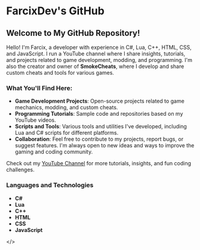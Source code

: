 # FarcixDev's GitHub

## Welcome to My GitHub Repository!

Hello! I'm Farcix, a developer with experience in C#, Lua, C++, HTML, CSS, and JavaScript. I run a YouTube channel where I share insights, tutorials, and projects related to game development, modding, and programming. I'm also the creator and owner of **SmokeCheats**, where I develop and share custom cheats and tools for various games.

### What You'll Find Here:

- **Game Development Projects**: Open-source projects related to game mechanics, modding, and custom cheats.
- **Programming Tutorials**: Sample code and repositories based on my YouTube videos.
- **Scripts and Tools**: Various tools and utilities I've developed, including Lua and C# scripts for different platforms.
- **Collaboration**: Feel free to contribute to my projects, report bugs, or suggest features. I'm always open to new ideas and ways to improve the gaming and coding community.

Check out my [YouTube Channel](https://www.youtube.com/@farcix) for more tutorials, insights, and fun coding challenges.

### Languages and Technologies

- **C#**
- **Lua**
- **C++**
- **HTML**
- **CSS**
- **JavaScript**

</>
